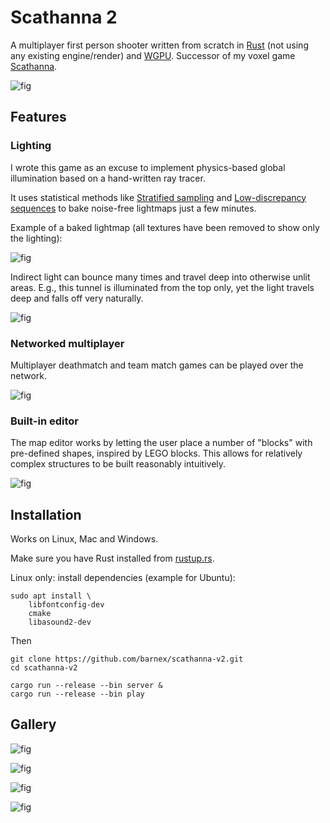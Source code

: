 # Scathanna 2

A multiplayer first person shooter written from scratch in [Rust](https://www.rust-lang.org) (not using any existing engine/render) and [WGPU](https://wgpu.rs). Successor of my voxel game [Scathanna](github.com/barnex/scathanna-3d).

![fig](shots/062.jpg)

## Features

### Lighting

I wrote this game as an excuse to implement physics-based global illumination based on a hand-written ray tracer. 

It uses statistical methods like [Stratified sampling](https://en.wikipedia.org/wiki/Stratified_sampling) and [Low-discrepancy sequences](https://en.wikipedia.org/wiki/Halton_sequence) to bake noise-free lightmaps just a few minutes.

Example of a baked lightmap (all textures have been removed to show only the lighting):

![fig](shots/058-adaptive_sampling.jpg)

Indirect light can bounce many times and travel  deep into otherwise unlit areas. E.g., this tunnel is illuminated from the top only, yet the light travels deep and falls off very naturally. 

![fig](shots/057-xfilter-stitch.jpg)


### Networked multiplayer

Multiplayer deathmatch and team match games can be played over the network.

![fig](shots/054-particle-beam.jpg)

### Built-in editor

The map editor works by letting the user place a number of "blocks" with pre-defined shapes, inspired by LEGO blocks.
This allows for relatively complex structures to be built reasonably intuitively. 

![fig](shots/064-ed.jpg)

## Installation

Works on Linux, Mac and Windows.

Make sure you have Rust installed from [rustup.rs](http://rustup.rs).

Linux only: install dependencies (example for Ubuntu):

```
sudo apt install \
	libfontconfig-dev
	cmake
	libasound2-dev
```

Then

```
git clone https://github.com/barnex/scathanna-v2.git
cd scathanna-v2

cargo run --release --bin server &
cargo run --release --bin play

```

## Gallery

![fig](shots/059.jpg)

![fig](shots/060.jpg)

![fig](shots/061.jpg)

![fig](shots/063.jpg)
